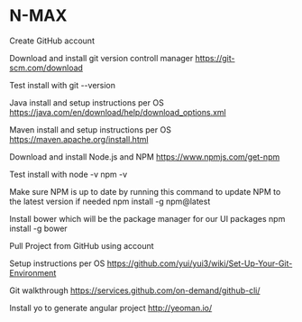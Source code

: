 # N-MAX

Create GitHub account

Download and install git version controll manager
https://git-scm.com/download

Test install with
git --version

Java install and setup instructions per OS
https://java.com/en/download/help/download_options.xml

Maven install and setup instructions per OS
https://maven.apache.org/install.html

Download and install Node.js and NPM
https://www.npmjs.com/get-npm

Test install with
node -v
npm -v

Make sure NPM is up to date by running this command
to update NPM to the latest version if needed
npm install -g npm@latest

Install bower which will be the package manager for
our UI packages
npm install -g bower

Pull Project from GitHub using account

Setup instructions per OS
https://github.com/yui/yui3/wiki/Set-Up-Your-Git-Environment

Git walkthrough
https://services.github.com/on-demand/github-cli/

Install yo to generate angular project
http://yeoman.io/
